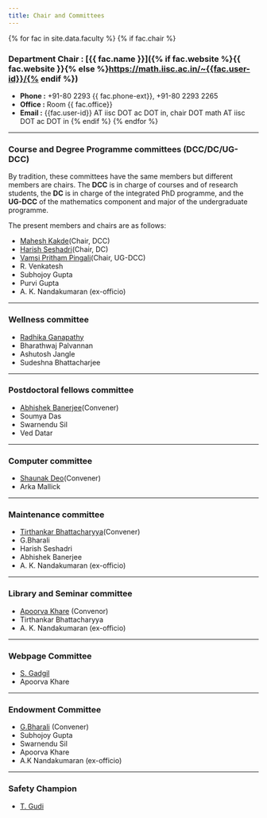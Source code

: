 ```yaml
---
title: Chair and Committees
---
```


{% for fac in site.data.faculty %}
{% if fac.chair %}

### Department Chair : [{{ fac.name }}]({% if fac.website %}{{ fac.website }}{% else %}https://math.iisc.ac.in/~{{fac.user-id}}/{% endif %})

* __Phone :__ +91-80 2293 {{ fac.phone-ext}}, +91-80 2293 2265
* __Office :__ Room {{ fac.office}}
* __Email :__ {{fac.user-id}} AT iisc DOT ac DOT in, chair DOT math AT iisc DOT ac DOT in 
{% endif %}
{%  endfor %}

---

### Course and Degree Programme committees (DCC/DC/UG-DCC)

By tradition, these committees have the same members but different members are chairs. The __DCC__ is in charge of courses and of research students, the __DC__ is in charge of the integrated PhD programme, and the __UG-DCC__ of the mathematics component and major of the undergraduate programme.

The present members and chairs are as follows:

* [Mahesh Kakde](https://math.iisc.ac.in/~maheshkakde/)(Chair, DCC)
* [Harish Seshadri](https://math.iisc.ac.in/~harish/)(Chair, DC)
* [Vamsi Pritham Pingali](https://math.iisc.ac.in/~vamsipingali/)(Chair, UG-DCC)
* R. Venkatesh
* Subhojoy Gupta
* Purvi Gupta
* A. K. Nandakumaran (ex-officio)

---

### Wellness committee

* [Radhika Ganapathy](https://iisc.ac.in/women-scientists-in-iisc-dr-radhika-ganapathy/)
* Bharathwaj Palvannan
* Ashutosh Jangle
* Sudeshna Bhattacharjee

---

### Postdoctoral fellows committee

* [Abhishek Banerjee](https://sites.google.com/site/abhishekb1313/)(Convener)
* Soumya Das
* Swarnendu Sil
* Ved Datar

---

### Computer committee

* [Shaunak Deo](https://sites.google.com/view/shaunakdeo/)(Convener)
* Arka Mallick

---

### Maintenance committee

* [Tirthankar Bhattacharyya](https://math.iisc.ac.in/~tirtha/)(Convener)
* G.Bharali
* Harish Seshadri
* Abhishek Banerjee
* A. K. Nandakumaran (ex-officio)

---

### Library and Seminar committee

* [Apoorva Khare](https://math.iisc.ac.in/~khare/) (Convenor)
* Tirthankar Bhattacharyya
* A. K. Nandakumaran (ex-officio)

---

### Webpage Committee
* [S. Gadgil](https://math.iisc.ac.in/~gadgil/)
* Apoorva Khare

---

### Endowment Committee
* [G.Bharali](https://math.iisc.ac.in/~bharali/) (Convener)
* Subhojoy Gupta
* Swarnendu Sil
* Apoorva Khare
* A.K Nandakumaran (ex-officio)

---

### Safety Champion

* [T. Gudi](https://math.iisc.ac.in/~gudi/)
